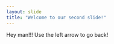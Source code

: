 ```yaml
---
layout: slide
title: "Welcome to our second slide!"
---
```

Hey man!!!
Use the left arrow to go back!
